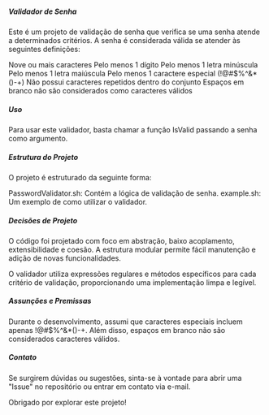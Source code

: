 
##### Validador de Senha
Este é um projeto de validação de senha que verifica se uma senha atende a determinados critérios. A senha é considerada válida se atender às seguintes definições:

Nove ou mais caracteres
Pelo menos 1 dígito
Pelo menos 1 letra minúscula
Pelo menos 1 letra maiúscula
Pelo menos 1 caractere especial (!@#$%^&*()-+)
Não possui caracteres repetidos dentro do conjunto
Espaços em branco não são considerados como caracteres válidos

##### Uso
Para usar este validador, basta chamar a função IsValid passando a senha como argumento. 

##### Estrutura do Projeto
O projeto é estruturado da seguinte forma:

PasswordValidator.sh: Contém a lógica de validação de senha.
example.sh: Um exemplo de como utilizar o validador.


##### Decisões de Projeto
O código foi projetado com foco em abstração, baixo acoplamento, extensibilidade e coesão. A estrutura modular permite fácil manutenção e adição de novas funcionalidades.

O validador utiliza expressões regulares e métodos específicos para cada critério de validação, proporcionando uma implementação limpa e legível.

##### Assunções e Premissas
Durante o desenvolvimento, assumi que caracteres especiais incluem apenas !@#$%^&*()-+. Além disso, espaços em branco não são considerados caracteres válidos.

##### Contato
Se surgirem dúvidas ou sugestões, sinta-se à vontade para abrir uma "Issue" no repositório ou entrar em contato via e-mail.

Obrigado por explorar este projeto!
